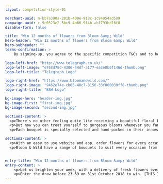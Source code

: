 ```yaml
---
layout: competition-style-01

merchant-uuid: m-bb7a390a-281b-409e-918c-1c94954ad589
campaign-uuid: c-9e0323e2-5bc9-4b66-9f4b-ab1793bd16f8
disable-form: false

title: "Win 12 months of flowers from Bloom &amp; Wild"
hero-header: "Win 12 months of flowers from Bloom &amp; Wild"
hero-subheader: ""
terms-confirmation: >
    By signing-up, you agree to the specific competition T&Cs and to become a registered user of the Telegraph Group. You'll have access to offers and competitions available to registered users. <br /><a href="https://www.telegraph.co.uk/topics/about-us/3692012/Terms-and-Conditions.html">Terms & Conditions</a> | <a href="https://www.telegraph.co.uk/topics/about-us/3691972/Privacy-and-Cookie-Policy.html">Privacy Policy</a>

logo-left-href: "http://www.telegraph.co.uk/"
logo-left-image: "e768d78d-4306-44df-a177-ea3e8b6f146d-thumb.png"
logo-left-title: "Telegraph Logo"

logo-right-href: "https://www.bloomandwild.com/"
logo-right-image: "9462e74e-cb05-48c7-8156-33f000030ff8-thumb.png"
logo-right-title: "B&W Logo"

bg-image-hero: "header-img.jpg"
bg-image-first: "first-img.jpg"
bg-image-second: "second-img.jpg"

section1-content: >
  <p>There's no other feeling quite like receiving a beautiful floral bouquet... then hunting around the house trying to find the right size vase to put it in.</p>
  <p>But now you can treat yourself to gorgeous blooms whenever you fancy as Bloom & Wild take extra care and attention to each bouquet they deliver. The British based florist are putting the fun back into flower gifting by designing exciting, on-trend bouquets of fresh flowers that are simple to send and even easier to receive.</p>
  <p>Each bouquet is specially selected and hand-packed in their innovative letterbox packaging, meaning you don't need to be in to receive your flowers.</p>

section2-content: >
  <p>With an easy to use website and app, order flowers for every occasion could not be simpler.</p>
  <p>Bloom & Wild have a range of bouquets to suit every occasion from Birthday blooms, letterbox plants to hand-tied seasonal bouquets.</p>


entry-title: "Win 12 months of flowers from Bloom &amp; Wild"
entry-content: >
    <p>Let us brighten your week, with a delivery of fresh flowers every week for a year, one lucky winner will receive a 12-month Bloom & Wild lux letterbox subscription.</p>
    <p>Enter the draw before 23.59 on 31st October 2018 to win. [THIS IS A DEMO]</p>
---
```


